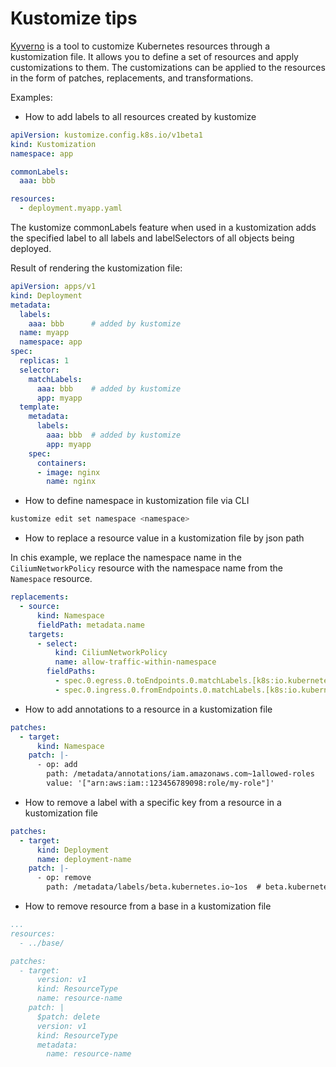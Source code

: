 Kustomize tips
=

[Kyverno](https://kyverno.io/) is a tool to customize Kubernetes resources through a kustomization file.
It allows you to define a set of resources and apply customizations to them.
The customizations can be applied to the resources in the form of patches, replacements, and transformations.

Examples:

- How to add labels to all resources created by kustomize

```yaml
apiVersion: kustomize.config.k8s.io/v1beta1
kind: Kustomization
namespace: app

commonLabels:
  aaa: bbb

resources:
  - deployment.myapp.yaml
```

The kustomize commonLabels feature when used in a kustomization adds the specified label to all labels and
labelSelectors of all objects being deployed.

Result of rendering the kustomization file:
```yaml
apiVersion: apps/v1
kind: Deployment
metadata:
  labels:
    aaa: bbb      # added by kustomize
  name: myapp
  namespace: app
spec:
  replicas: 1
  selector:
    matchLabels:
      aaa: bbb    # added by kustomize
      app: myapp
  template:
    metadata:
      labels:
        aaa: bbb  # added by kustomize
        app: myapp
    spec:
      containers:
      - image: nginx
        name: nginx
```

- How to define namespace in kustomization file via CLI

```bash
kustomize edit set namespace <namespace>
```

- How to replace a resource value in a kustomization file by json path

In chis example, we replace the namespace name in the `CiliumNetworkPolicy` resource
with the namespace name from the `Namespace` resource.

```yaml
replacements:
  - source:
      kind: Namespace
      fieldPath: metadata.name
    targets:
      - select:
          kind: CiliumNetworkPolicy
          name: allow-traffic-within-namespace
        fieldPaths:
          - spec.0.egress.0.toEndpoints.0.matchLabels.[k8s:io.kubernetes.pod.namespace]
          - spec.0.ingress.0.fromEndpoints.0.matchLabels.[k8s:io.kubernetes.pod.namespace]
```

- How to add annotations to a resource in a kustomization file

```yaml
patches:
  - target:
      kind: Namespace
    patch: |-
      - op: add
        path: /metadata/annotations/iam.amazonaws.com~1allowed-roles
        value: '["arn:aws:iam::123456789098:role/my-role"]'
```

- How to remove a label with a specific key from a resource in a kustomization file

```yaml
patches:
  - target:
      kind: Deployment
      name: deployment-name
    patch: |-
      - op: remove
        path: /metadata/labels/beta.kubernetes.io~1os  # beta.kubernetes.io/os
```

- How to remove resource from a base in a kustomization file

```yaml
...
resources:
  - ../base/

patches:
  - target:
      version: v1
      kind: ResourceType
      name: resource-name
    patch: |
      $patch: delete
      version: v1
      kind: ResourceType
      metadata:
        name: resource-name
```
